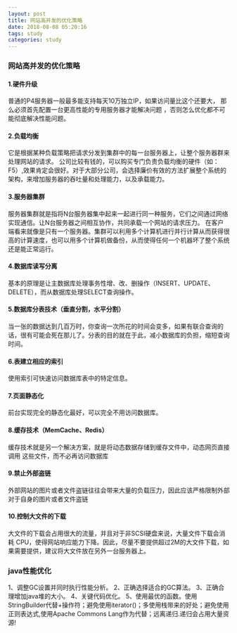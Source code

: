 ```yaml
---
layout: post
title: 网站高并发的优化策略
date: 2018-08-08 05:20:16
tags: study
categories: study
---
```



### 网站高并发的优化策略

#### 1.硬件升级
普通的P4服务器一般最多能支持每天10万独立IP，如果访问量比这个还要大， 那么必须首先配置一台更高性能的专用服务器才能解决问题 ，否则怎么优化都不可能彻底解决性能问题。

#### 2.负载均衡
它是根据某种负载策略把请求分发到集群中的每一台服务器上，让整个服务器群来处理网站的请求。 
公司比较有钱的，可以购买专门负责负载均衡的硬件（如：F5）,效果肯定会很好。对于大部分公司，会选择廉价有效的方法扩展整个系统的架构，来增加服务器的吞吐量和处理能力，以及承载能力。

#### 3.服务器集群
服务器集群就是指将N台服务器集中起来一起进行同一种服务，它们之间通过网络实现通信。让N台服务器之间相互协作，共同承载一个网站的请求压力。 
在客户端看来就像是只有一个服务器。集群可以利用多个计算机进行并行计算从而获得很高的计算速度，也可以用多个计算机做备份，从而使得任何一个机器坏了整个系统还是能正常运行。

<!-- more -->

#### 4.数据库读写分离
基本的原理是让主数据库处理事务性增、改、删操作（INSERT、UPDATE、DELETE），而从数据库处理SELECT查询操作。

#### 5.数据库分表技术（垂直分割，水平分割）
当一张的数据达到几百万时，你查询一次所花的时间会变多，如果有联合查询的话，很有可能会死在那儿了。分表的目的就在于此，减小数据库的负担，缩短查询时间。

#### 6.表建立相应的索引
使用索引可快速访问数据库表中的特定信息。

#### 7.页面静态化
前台实现完全的静态化最好，可以完全不用访问数据库。

#### 8.缓存技术（MemCache、Redis）
缓存技术就是另一个解决方案，就是将动态数据存储到缓存文件中，动态网页直接调用 这些文件，而不必再访问数据库

#### 9.禁止外部盗链
外部网站的图片或者文件盗链往往会带来大量的负载压力，因此应该严格限制外部对于自身的图片或者文件盗链

#### 10.控制大文件的下载
大文件的下载会占用很大的流量，并且对于非SCSI硬盘来说，大量文件下载会消耗 CPU，使得网站响应能力下降。因此，尽量不要提供超过2M的大文件下载，如果需要提供，建议将大文件放在另外一台服务器上。

### java性能优化
1、调整GC设置并同时执行性能分析。
2、正确选择适合的GC算法。
3、正确合理增加java堆的大小。
4、关键代码优化。
5、使用最优的函数。使用StringBuilder代替+操作符；避免使用iterator()；多使用栈带来的好处；避免使用正则表达式,使用Apache Commons Lang作为代替；远离递归.递归会占用大量资源!




